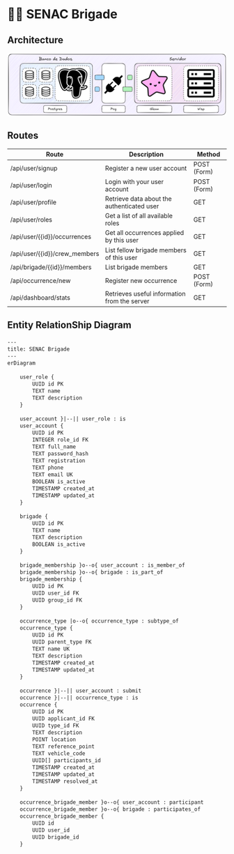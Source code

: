 <!-- markdownlint-disable  MD013 -->

# 👩‍🚒 SENAC Brigade

## Architecture

![Backend Architecture](assets/backend_architecture.png)

## Routes

| Route                         | Description                                  | Method      |
| ----------------------------- | -------------------------------------------- | ----------- |
| /api/user/signup              | Register a new user account                  | POST (Form) |
| /api/user/login               | Login with your user account                 | POST (Form) |
| /api/user/profile             | Retrieve data about the authenticated user   | GET         |
| /api/user/roles               | Get a list of all available roles            | GET         |
| /api/user/{{id}}/occurrences  | Get all occurrences applied by this user     | GET         |
| /api/user/{{id}}/crew_members | List fellow brigade members of this user     | GET         |
| /api/brigade/{{id}}/members   | List brigade members                         | GET         |
| /api/occurrence/new           | Register new occurrence                      | POST (Form) |
| /api/dashboard/stats          | Retrieves useful information from the server | GET         |

## Entity RelationShip Diagram

```mermaid
---
title: SENAC Brigade
---
erDiagram

    user_role {
        UUID id PK
        TEXT name
        TEXT description
    }

    user_account }|--|| user_role : is
    user_account {
        UUID id PK
        INTEGER role_id FK
        TEXT full_name
        TEXT password_hash
        TEXT registration
        TEXT phone
        TEXT email UK
        BOOLEAN is_active
        TIMESTAMP created_at
        TIMESTAMP updated_at
    }

    brigade {
        UUID id PK
        TEXT name
        TEXT description
        BOOLEAN is_active
    }

    brigade_membership }o--o{ user_account : is_member_of
    brigade_membership }o--o{ brigade : is_part_of
    brigade_membership {
        UUID id PK
        UUID user_id FK
        UUID group_id FK
    }

    occurrence_type |o--o{ occurrence_type : subtype_of
    occurrence_type {
        UUID id PK
        UUID parent_type FK
        TEXT name UK
        TEXT description
        TIMESTAMP created_at
        TIMESTAMP updated_at
    }

    occurrence }|--|| user_account : submit
    occurrence }|--|| occurrence_type : is
    occurrence {
        UUID id PK
        UUID applicant_id FK
        UUID type_id FK
        TEXT description
        POINT location
        TEXT reference_point
        TEXT vehicle_code
        UUID[] participants_id
        TIMESTAMP created_at
        TIMESTAMP updated_at
        TIMESTAMP resolved_at
    }

    occurrence_brigade_member }o--o{ user_account : participant
    occurrence_brigade_member }o--o{ brigade : participates_of
    occurrence_brigade_member {
        UUID id
        UUID user_id
        UUID brigade_id
    }
```
